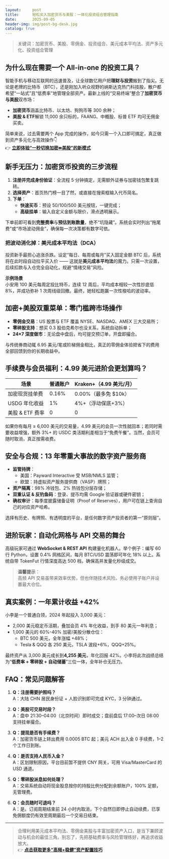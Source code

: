 ```yaml
---
layout:     post
title:      轻松买入加密货币与美股：一体化投资组合管理指南
date:       2025-09-05
header-img: img/post-bg-desk.jpg
catalog: true
---
```


> 关键词：加密货币、美股、零佣金、投资组合、美元成本平均法、资产多元化、投资组合管理

## 为什么现在需要一个 All-in-one 的投资工具？
智能手机与移动互联网的迅速普及，让全球数亿用户把**理财与投资**搬到了指尖。无论是老牌的比特币（BTC），还是刚加入听众视野的纳斯达克热门科技股，散户都希望“一站式”且“低费率”地管理全部资产。最新上线的“交易终端”整合了**加密货币与美股**双市场：  
- **加密货币**涵盖比特币、以太坊、狗狗币等 300 余种；  
- **美股 & ETF**解锁 11,000 余只标的，FAANG、中概股、标普 ETF 均可无佣金买卖。  

简单来说，过去需要两个 App 完成的操作，如今只需一个入口即可搞定，真正做到资产多元化与高效操作👇  
👉 [**立即体验“一秒切换加密⬌美股”的新模式**](https://okxdog.com/)

## 新手无压力：加密货币投资的三步流程
1. **注册并完成身份验证**：全流程 5 分钟搞定，无需额外证券与加密钱包繁复跳转。  
2. **选择资产**：首页热门榜一目了然，或直接在搜索框输入代币简名。  
3. **下单**：  
   - **快速买币**：预设 50/100/500 美元按钮，一键完成；  
   - **高级挂单**：输入自定义金额与限价，滑点透明展示。  

下单前即可看到**完整费率**与**预估到账数量**，绝不“坑隐藏”。系统会实时列出“拖尾费”或“市场波动佣金”，确保每一次决策都有数字可依。

### 把波动消化掉：美元成本平均法（DCA）
投资新手最担心追涨杀跌。设定“每日、每周或每月”买入固定金额 BTC 后，系统将在此时段自动拉平买入价 —— 这就是**美元成本平均法**的魔力。只需一次设置，后续扣款与入仓完全自动化，规避“情绪交易”风险。

**示例场景**  
小安用 100 美元每周定投比特币，连续 12 周后，平均成本相较一次性抄底低 8%，并成功弥补 1 次周线级回撤。最终，她轻松跑赢一次性梭哈的波动率。

## 加密+美股双重菜单：零门槛跨市场操作
- **零佣金交易**：US 股票与 ETF 覆盖 NYSE、NASDAQ、AMEX 三大交易所；  
- **零碎股支持**：想买 0.3 股伯克希尔也没关系，系统自动拆单；  
- **24×7 深度做市**：无论盘中盘后，均可提交预订单，开盘即撮合。  

与传统券商动辄 6.95 美元/笔或阶梯佣金相比，真正的零佣金体验把省下的费用全部回馈到你的长期收益中。

## 手续费与会员福利：4.99 美元进阶会更划算吗？
| 场景               | 普通账户       | Kraken+（4.99 美元/月） |
|------------------|--------------|----------------------|
| 加密现货挂单费         | 0.16%         | 0.00%（最多免 $10k） |
| USDG 年化收益         | 1%            | 4%+（浮动保底+3%）   |
| 美股 & ETF 费率        | 0             | 0                    |

如果你有每月 ≥ 6,000 美元的交易量，4.99 美元的会员一次性就回本；若同时需要收益增强，额外 3%+ 的 USDC 类活期利差相当于“免费午餐”。当然，会员可随时取消，真正按需收费。

## 安全与合规：13 年零重大事故的数字资产服务商
- **监管持牌**：  
  - 美国：Payward Interactive 受 MSB/NMLS 监管；  
  - 欧盟：持虚拟资产服务提供商（VASP）牌照；  
- **资产隔离**：98% 冷钱包、2% 热钱包分层存储；  
- **双重认证 & 反钓鱼码**：登录、提币均需 Google 验证器或硬件密钥；  
- **确权审计**：每季度披露储备证明（Proof of Reserves），用户可在链上查询自己的对应资产哈希。  

选择有历史、有牌照、有透明度的平台，是任何数字资产投资者的第一“原则层”。

## 进阶玩家：自动化网格与 API 交易的舞台
高级玩家可通过 **WebSocket & REST API** 构建量化机器人。举个例子：编写 60 行 Python，设置 0.4% 网格区间，每月 BTC/USD 震荡即可年化 18% 以上。系统自带 TokenFut 行情深度高达 500 档，确保高并发量化秒级成交。

> **温馨提示**：  
> 高频 API 交易虽带来效率优势，但也伴随技术风险。务必使用子账户并设置最大仓位。

## 真实案例：一年累计收益 +42%
小李是一个普通白领，2024 年起投入 3,000 美元：  
- 2,000 美元稳定币活期，叠加会员 4% 年化收益，到手 80 美元一年利息；  
- 1,000 美元的 60%-40% 加密/美股分散仓位：  
  - BTC 500 美元，全年涨幅 +48%；  
  - Tesla & QQQ 各 250 美元，TSLA 波段+6%，QQQ+25%。  

最终资产从 3,000 美元成长到**4,255 美元**，年化回报 42%。小李将此次战绩总结为“**低费率 + 零碎股 + 自动储蓄**”三位一体，全年补仓无压力。

## FAQ：常见问题解答
1. **Q：注册需要护照吗？**  
   A：大陆 CHN 居民身份证 + 人脸识别即可完成 KYC，3 分钟通过。

2. **Q：美股可交易时段？**  
   A：盘中 21:30–04:00（北京时间）即时成交；盘前盘后 17:00–次日 08:00 支持挂单撮合。

3. **Q：提现是否有手续费？**  
   A：加密货币链上转出费用 0.0005 BTC 起；美元 ACH 出入金 0 手续费，1–2 个工作日到账。

4. **Q：是否支持人民币入金？**  
   A：区划限制原因，平台目前暂不提供 CNY 网关，可用 Visa/MasterCard 的 USD 通道。

5. **Q：零碎股派息如何处理？**  
   A：交易系统自动将现金股息按你的持股比例分配到余额账户，100% 足额，无管理费。

6. **Q：会员随时可退吗？**  
   A：是。订阅周期结束前 24 小时内取消，下个自然日即停止自动续费，已享免佣额度仍有效至周期最后一个交易日结束。

---

> 合理利用美元成本平均法、零佣金美股与丰富加密资产入口，是当下兼顾波动与机会的最佳三角。别忘了，先把基础费率与风险管理练好，再追求收益放大。  
👉 [**点击获取更多“高频+稳健”资产配置技巧**](https://okxdog.com/)